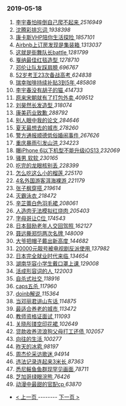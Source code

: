 ### 2019-05-18 
1. [ 李宇春怕摔倒自己爬不起来 ](https://s.weibo.com/weibo?q=%23%E6%9D%8E%E5%AE%87%E6%98%A5%E6%80%95%E6%91%94%E5%80%92%E8%87%AA%E5%B7%B1%E7%88%AC%E4%B8%8D%E8%B5%B7%E6%9D%A5%23&Refer=top) *2516949*
1. [ 沈腾彩排忘词 ](https://s.weibo.com/weibo?q=%23%E6%B2%88%E8%85%BE%E5%BD%A9%E6%8E%92%E5%BF%98%E8%AF%8D%23&Refer=top) *1938398*
1. [ 康卡斯VHP陪你生活探险 ](https://s.weibo.com/weibo?q=%23%E5%BA%B7%E5%8D%A1%E6%96%AFVHP%E9%99%AA%E4%BD%A0%E7%94%9F%E6%B4%BB%E6%8E%A2%E9%99%A9%23&Refer=top) *1857101*
1. [ Airbnb上订房发现是集装箱 ](https://s.weibo.com/weibo?q=%23Airbnb%E4%B8%8A%E8%AE%A2%E6%88%BF%E5%8F%91%E7%8E%B0%E6%98%AF%E9%9B%86%E8%A3%85%E7%AE%B1%23&Refer=top) *1313037*
1. [ 这就是街舞队长battle ](https://s.weibo.com/weibo?q=%E8%BF%99%E5%B0%B1%E6%98%AF%E8%A1%97%E8%88%9E%E9%98%9F%E9%95%BFbattle&Refer=top) *1281799*
1. [ 戛纳最佳红毯造型 ](https://s.weibo.com/weibo?q=%23%E6%88%9B%E7%BA%B3%E6%9C%80%E4%BD%B3%E7%BA%A2%E6%AF%AF%E9%80%A0%E5%9E%8B%23&Refer=top) *1278710*
1. [ 邓伦让队友踩肩膀 ](https://s.weibo.com/weibo?q=%23%E9%82%93%E4%BC%A6%E8%AE%A9%E9%98%9F%E5%8F%8B%E8%B8%A9%E8%82%A9%E8%86%80%23&Refer=top) *696767*
1. [ 52岁考王23次备战高考 ](https://s.weibo.com/weibo?q=%2352%E5%B2%81%E8%80%83%E7%8E%8B23%E6%AC%A1%E5%A4%87%E6%88%98%E9%AB%98%E8%80%83%23&Refer=top) *624838*
1. [ 瑞幸咖啡持续补贴3到5年 ](https://s.weibo.com/weibo?q=%23%E7%91%9E%E5%B9%B8%E5%92%96%E5%95%A1%E6%8C%81%E7%BB%AD%E8%A1%A5%E8%B4%B43%E5%88%B05%E5%B9%B4%23&Refer=top) *485808*
1. [ 李宇春没有胡子的猫 ](https://s.weibo.com/weibo?q=%23%E6%9D%8E%E5%AE%87%E6%98%A5%E6%B2%A1%E6%9C%89%E8%83%A1%E5%AD%90%E7%9A%84%E7%8C%AB%23&Refer=top) *414733*
1. [ 原来宋朝就有了打包外卖 ](https://s.weibo.com/weibo?q=%23%E5%8E%9F%E6%9D%A5%E5%AE%8B%E6%9C%9D%E5%B0%B1%E6%9C%89%E4%BA%86%E6%89%93%E5%8C%85%E5%A4%96%E5%8D%96%23&Refer=top) *409512*
1. [ 刘昊然长发造型 ](https://s.weibo.com/weibo?q=%23%E5%88%98%E6%98%8A%E7%84%B6%E9%95%BF%E5%8F%91%E9%80%A0%E5%9E%8B%23&Refer=top) *318074*
1. [ 康美药业致歉 ](https://s.weibo.com/weibo?q=%E5%BA%B7%E7%BE%8E%E8%8D%AF%E4%B8%9A%E8%87%B4%E6%AD%89&Refer=top) *288792*
1. [ 别人眼中我的论文 ](https://s.weibo.com/weibo?q=%23%E5%88%AB%E4%BA%BA%E7%9C%BC%E4%B8%AD%E6%88%91%E7%9A%84%E8%AE%BA%E6%96%87%23&Refer=top) *284646*
1. [ 夏天最想去的城市 ](https://s.weibo.com/weibo?q=%23%E5%A4%8F%E5%A4%A9%E6%9C%80%E6%83%B3%E5%8E%BB%E7%9A%84%E5%9F%8E%E5%B8%82%23&Refer=top) *278260*
1. [ 警方通报顺德低俗婚闹事件 ](https://s.weibo.com/weibo?q=%23%E8%AD%A6%E6%96%B9%E9%80%9A%E6%8A%A5%E9%A1%BA%E5%BE%B7%E4%BD%8E%E4%BF%97%E5%A9%9A%E9%97%B9%E4%BA%8B%E4%BB%B6%23&Refer=top) *267626*
1. [ 重庆暴雨引发山洪 ](https://s.weibo.com/weibo?q=%23%E9%87%8D%E5%BA%86%E6%9A%B4%E9%9B%A8%E5%BC%95%E5%8F%91%E5%B1%B1%E6%B4%AA%23&Refer=top) *234223*
1. [ 曝iPhone 6以下机型不能升级iOS13 ](https://s.weibo.com/weibo?q=%E6%9B%9DiPhone%206%E4%BB%A5%E4%B8%8B%E6%9C%BA%E5%9E%8B%E4%B8%8D%E8%83%BD%E5%8D%87%E7%BA%A7iOS13&Refer=top) *232069*
1. [ 骚男 软软 ](https://s.weibo.com/weibo?q=%E9%AA%9A%E7%94%B7%20%E8%BD%AF%E8%BD%AF&Refer=top) *230165*
1. [ 吃完的龙眼核别丢 ](https://s.weibo.com/weibo?q=%23%E5%90%83%E5%AE%8C%E7%9A%84%E9%BE%99%E7%9C%BC%E6%A0%B8%E5%88%AB%E4%B8%A2%23&Refer=top) *228399*
1. [ 怎么吃这么小的榴莲 ](https://s.weibo.com/weibo?q=%23%E6%80%8E%E4%B9%88%E5%90%83%E8%BF%99%E4%B9%88%E5%B0%8F%E7%9A%84%E6%A6%B4%E8%8E%B2%23&Refer=top) *225170*
1. [ 4名外国游客洱海裸游 ](https://s.weibo.com/weibo?q=4%E5%90%8D%E5%A4%96%E5%9B%BD%E6%B8%B8%E5%AE%A2%E6%B4%B1%E6%B5%B7%E8%A3%B8%E6%B8%B8&Refer=top) *221179*
1. [ 张子枫穿搭 ](https://s.weibo.com/weibo?q=%23%E5%BC%A0%E5%AD%90%E6%9E%AB%E7%A9%BF%E6%90%AD%23&Refer=top) *219614*
1. [ 灭霸泳衣 ](https://s.weibo.com/weibo?q=%23%E7%81%AD%E9%9C%B8%E6%B3%B3%E8%A1%A3%23&Refer=top) *218472*
1. [ 辛芷蕾白色羽毛裙 ](https://s.weibo.com/weibo?q=%23%E8%BE%9B%E8%8A%B7%E8%95%BE%E7%99%BD%E8%89%B2%E7%BE%BD%E6%AF%9B%E8%A3%99%23&Refer=top) *208061*
1. [ 人造肉无法模拟红烧肉 ](https://s.weibo.com/weibo?q=%23%E4%BA%BA%E9%80%A0%E8%82%89%E6%97%A0%E6%B3%95%E6%A8%A1%E6%8B%9F%E7%BA%A2%E7%83%A7%E8%82%89%23&Refer=top) *205403*
1. [ 字母哥让C位 ](https://s.weibo.com/weibo?q=%E5%AD%97%E6%AF%8D%E5%93%A5%E8%AE%A9C%E4%BD%8D&Refer=top) *174543*
1. [ 日本鼓励老年人交回驾照 ](https://s.weibo.com/weibo?q=%23%E6%97%A5%E6%9C%AC%E9%BC%93%E5%8A%B1%E8%80%81%E5%B9%B4%E4%BA%BA%E4%BA%A4%E5%9B%9E%E9%A9%BE%E7%85%A7%23&Refer=top) *162127*
1. [ 聂远撕郑恺两次名牌 ](https://s.weibo.com/weibo?q=%23%E8%81%82%E8%BF%9C%E6%92%95%E9%83%91%E6%81%BA%E4%B8%A4%E6%AC%A1%E5%90%8D%E7%89%8C%23&Refer=top) *148009*
1. [ 大爷把帽子戴出新高度 ](https://s.weibo.com/weibo?q=%E5%A4%A7%E7%88%B7%E6%8A%8A%E5%B8%BD%E5%AD%90%E6%88%B4%E5%87%BA%E6%96%B0%E9%AB%98%E5%BA%A6&Refer=top) *144682*
1. [ 20000元靓号被电视剧反派使用 ](https://s.weibo.com/weibo?q=%2320000%E5%85%83%E9%9D%93%E5%8F%B7%E8%A2%AB%E7%94%B5%E8%A7%86%E5%89%A7%E5%8F%8D%E6%B4%BE%E4%BD%BF%E7%94%A8%23&Refer=top) *137982*
1. [ 日本完全就业时代来临 ](https://s.weibo.com/weibo?q=%E6%97%A5%E6%9C%AC%E5%AE%8C%E5%85%A8%E5%B0%B1%E4%B8%9A%E6%97%B6%E4%BB%A3%E6%9D%A5%E4%B8%B4&Refer=top) *134654*
1. [ 湖南华容小学生戴口罩上课 ](https://s.weibo.com/weibo?q=%E6%B9%96%E5%8D%97%E5%8D%8E%E5%AE%B9%E5%B0%8F%E5%AD%A6%E7%94%9F%E6%88%B4%E5%8F%A3%E7%BD%A9%E4%B8%8A%E8%AF%BE&Refer=top) *129008*
1. [ 活成形容词的人 ](https://s.weibo.com/weibo?q=%23%E6%B4%BB%E6%88%90%E5%BD%A2%E5%AE%B9%E8%AF%8D%E7%9A%84%E4%BA%BA%23&Refer=top) *122003*
1. [ 自杀式社交 ](https://s.weibo.com/weibo?q=%23%E8%87%AA%E6%9D%80%E5%BC%8F%E7%A4%BE%E4%BA%A4%23&Refer=top) *118916*
1. [ caps五杀 ](https://s.weibo.com/weibo?q=caps%E4%BA%94%E6%9D%80&Refer=top) *117960*
1. [ doinb解说 ](https://s.weibo.com/weibo?q=%23doinb%E8%A7%A3%E8%AF%B4%23&Refer=top) *115364*
1. [ 当邓丽君讲山东话 ](https://s.weibo.com/weibo?q=%23%E5%BD%93%E9%82%93%E4%B8%BD%E5%90%9B%E8%AE%B2%E5%B1%B1%E4%B8%9C%E8%AF%9D%23&Refer=top) *114875*
1. [ 最适合养老的城市 ](https://s.weibo.com/weibo?q=%23%E6%9C%80%E9%80%82%E5%90%88%E5%85%BB%E8%80%81%E7%9A%84%E5%9F%8E%E5%B8%82%23&Refer=top) *113472*
1. [ 教师资格证面试 ](https://s.weibo.com/weibo?q=%23%E6%95%99%E5%B8%88%E8%B5%84%E6%A0%BC%E8%AF%81%E9%9D%A2%E8%AF%95%23&Refer=top) *111093*
1. [ 关晓彤镂空印花裙 ](https://s.weibo.com/weibo?q=%23%E5%85%B3%E6%99%93%E5%BD%A4%E9%95%82%E7%A9%BA%E5%8D%B0%E8%8A%B1%E8%A3%99%23&Refer=top) *102649*
1. [ 贷款收养流浪狗父母打工还债 ](https://s.weibo.com/weibo?q=%23%E8%B4%B7%E6%AC%BE%E6%94%B6%E5%85%BB%E6%B5%81%E6%B5%AA%E7%8B%97%E7%88%B6%E6%AF%8D%E6%89%93%E5%B7%A5%E8%BF%98%E5%80%BA%23&Refer=top) *102057*
1. [ 向往的生活 ](https://s.weibo.com/weibo?q=%E5%90%91%E5%BE%80%E7%9A%84%E7%94%9F%E6%B4%BB&Refer=top) *100277*
1. [ 昨天的冰雹 ](https://s.weibo.com/weibo?q=%E6%98%A8%E5%A4%A9%E7%9A%84%E5%86%B0%E9%9B%B9&Refer=top) *98197*
1. [ 周杰伦采访歌迷 ](https://s.weibo.com/weibo?q=%23%E5%91%A8%E6%9D%B0%E4%BC%A6%E9%87%87%E8%AE%BF%E6%AD%8C%E8%BF%B7%23&Refer=top) *94914*
1. [ 违法记录连起来3米长 ](https://s.weibo.com/weibo?q=%23%E8%BF%9D%E6%B3%95%E8%AE%B0%E5%BD%95%E8%BF%9E%E8%B5%B7%E6%9D%A53%E7%B1%B3%E9%95%BF%23&Refer=top) *87363*
1. [ 悉尼鳐鱼鱼群现罕见画面 ](https://s.weibo.com/weibo?q=%E6%82%89%E5%B0%BC%E9%B3%90%E9%B1%BC%E9%B1%BC%E7%BE%A4%E7%8E%B0%E7%BD%95%E8%A7%81%E7%94%BB%E9%9D%A2&Refer=top) *78711*
1. [ 芝加哥绿眼浣熊 ](https://s.weibo.com/weibo?q=%E8%8A%9D%E5%8A%A0%E5%93%A5%E7%BB%BF%E7%9C%BC%E6%B5%A3%E7%86%8A&Refer=top) *76426*
1. [ 动漫中最甜的官配cp ](https://s.weibo.com/weibo?q=%E5%8A%A8%E6%BC%AB%E4%B8%AD%E6%9C%80%E7%94%9C%E7%9A%84%E5%AE%98%E9%85%8Dcp&Refer=top) *63870* 

- [ < 上一页 ](https://github.com/able8/weibo-hot-record/blob/master/2019-05-17.md) -------- [ 下一页 > ](https://github.com/able8/weibo-hot-record/blob/master/2019-05-19.md)